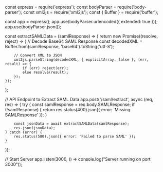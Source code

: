 const express = require('express');
const bodyParser = require('body-parser');
const xml2js = require('xml2js');
const { Buffer } = require('buffer');

const app = express();
app.use(bodyParser.urlencoded({ extended: true }));
app.use(bodyParser.json());

const extractSAMLData = (samlResponse) => {
    return new Promise((resolve, reject) => {
        // Decode Base64 SAML Response
        const decodedXML = Buffer.from(samlResponse, 'base64').toString('utf-8');

        // Convert XML to JSON
        xml2js.parseString(decodedXML, { explicitArray: false }, (err, result) => {
            if (err) reject(err);
            else resolve(result);
        });
    });
};

// API Endpoint to Extract SAML Data
app.post('/saml/extract', async (req, res) => {
    try {
        const samlResponse = req.body.SAMLResponse;
        if (!samlResponse) {
            return res.status(400).json({ error: 'Missing SAMLResponse' });
        }

        const jsonData = await extractSAMLData(samlResponse);
        res.json(jsonData);
    } catch (error) {
        res.status(500).json({ error: 'Failed to parse SAML' });
    }
});

// Start Server
app.listen(3000, () => console.log("Server running on port 3000"));
